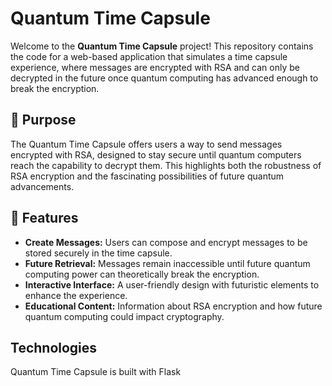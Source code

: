 # Quantum Time Capsule

Welcome to the **Quantum Time Capsule** project! This repository contains the code for a web-based application that simulates a time capsule experience, where messages are encrypted with RSA and can only be decrypted in the future once quantum computing has advanced enough to break the encryption.

## 🎯 Purpose

The Quantum Time Capsule offers users a way to send messages encrypted with RSA, designed to stay secure until quantum computers reach the capability to decrypt them. This highlights both the robustness of RSA encryption and the fascinating possibilities of future quantum advancements.

## 🌟 Features

- **Create Messages:** Users can compose and encrypt messages to be stored securely in the time capsule.
- **Future Retrieval:** Messages remain inaccessible until future quantum computing power can theoretically break the encryption.
- **Interactive Interface:** A user-friendly design with futuristic elements to enhance the experience.
- **Educational Content:** Information about RSA encryption and how future quantum computing could impact cryptography.

## Technologies

Quantum Time Capsule is built with Flask
